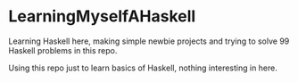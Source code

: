 # LearningMyselfAHaskell

Learning Haskell here, making simple newbie projects and trying to solve 99 Haskell problems in this repo.

Using this repo just to learn basics of Haskell, nothing interesting in here.
